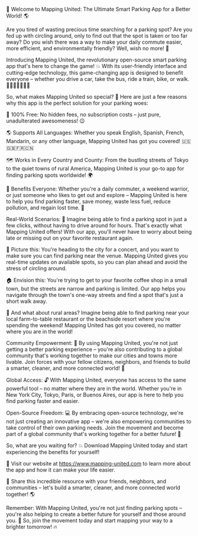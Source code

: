 🎉 Welcome to Mapping United: The Ultimate Smart Parking App for a Better World! 🌎

Are you tired of wasting precious time searching for a parking spot? Are you fed up with circling around, only to find out that the spot is taken or too far away? Do you wish there was a way to make your daily commute easier, more efficient, and environmentally friendly? Well, wish no more! 🎉

Introducing Mapping United, the revolutionary open-source smart parking app that's here to change the game! 💥 With its user-friendly interface and cutting-edge technology, this game-changing app is designed to benefit everyone – whether you drive a car, take the bus, ride a train, bike, or walk. 🚗🚌🚂🚴‍♀️🏃‍♂️

So, what makes Mapping United so special? 🤔 Here are just a few reasons why this app is the perfect solution for your parking woes:

💯 100% Free: No hidden fees, no subscription costs – just pure, unadulterated awesomeness! 😉

🌎 Supports All Languages: Whether you speak English, Spanish, French, Mandarin, or any other language, Mapping United has got you covered! 🇺🇸🇬🇧🇫🇷🇨🇳

🗺️ Works in Every Country and County: From the bustling streets of Tokyo to the quiet towns of rural America, Mapping United is your go-to app for finding parking spots worldwide! 🌍

💚 Benefits Everyone: Whether you're a daily commuter, a weekend warrior, or just someone who likes to get out and explore – Mapping United is here to help you find parking faster, save money, waste less fuel, reduce pollution, and regain lost time. 👏

Real-World Scenarios:
🌆 Imagine being able to find a parking spot in just a few clicks, without having to drive around for hours. That's exactly what Mapping United offers! With our app, you'll never have to worry about being late or missing out on your favorite restaurant again.

🚀 Picture this: You're heading to the city for a concert, and you want to make sure you can find parking near the venue. Mapping United gives you real-time updates on available spots, so you can plan ahead and avoid the stress of circling around.

🏠 Envision this: You're trying to get to your favorite coffee shop in a small town, but the streets are narrow and parking is limited. Our app helps you navigate through the town's one-way streets and find a spot that's just a short walk away.

🌴 And what about rural areas? Imagine being able to find parking near your local farm-to-table restaurant or the beachside resort where you're spending the weekend! Mapping United has got you covered, no matter where you are in the world!

Community Empowerment:
💪 By using Mapping United, you're not just getting a better parking experience – you're also contributing to a global community that's working together to make our cities and towns more livable. Join forces with your fellow citizens, neighbors, and friends to build a smarter, cleaner, and more connected world! 🌟

Global Access:
🔓 With Mapping United, everyone has access to the same powerful tool – no matter where they are in the world. Whether you're in New York City, Tokyo, Paris, or Buenos Aires, our app is here to help you find parking faster and easier.

Open-Source Freedom:
💻 By embracing open-source technology, we're not just creating an innovative app – we're also empowering communities to take control of their own parking needs. Join the movement and become part of a global community that's working together for a better future! 🌟

So, what are you waiting for? 💥 Download Mapping United today and start experiencing the benefits for yourself!

📲 Visit our website at https://www.mapping-united.com to learn more about the app and how it can make your life easier.

👫 Share this incredible resource with your friends, neighbors, and communities – let's build a smarter, cleaner, and more connected world together! 🌎

Remember: With Mapping United, you're not just finding parking spots – you're also helping to create a better future for yourself and those around you. 💖 So, join the movement today and start mapping your way to a brighter tomorrow! 🔥